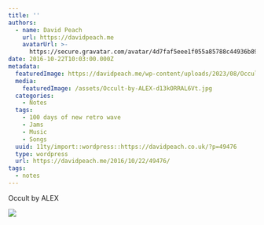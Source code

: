```yaml
---
title: ''
authors:
  - name: David Peach
    url: https://davidpeach.me
    avatarUrl: >-
      https://secure.gravatar.com/avatar/4d7faf5eee1f055a85788c44936b8995eaab6dfb004e7854ec747ccb272e91ee?s=96&d=mm&r=g
date: 2016-10-22T10:03:00.000Z
metadata:
  featuredImage: https://davidpeach.me/wp-content/uploads/2023/08/Occult-by-ALEX.jpg
  media:
    featuredImage: /assets/Occult-by-ALEX-d13kORRAL6Vt.jpg
  categories:
    - Notes
  tags:
    - 100 days of new retro wave
    - Jams
    - Music
    - Songs
  uuid: 11ty/import::wordpress::https://davidpeach.co.uk/?p=49476
  type: wordpress
  url: https://davidpeach.me/2016/10/22/49476/
tags:
  - notes
---
```

Occult by ALEX

[![](/assets/Occult-by-ALEX-768x432-QufaLboW0jc1.jpg)](/assets/Occult-by-ALEX-768x432-QufaLboW0jc1.jpg)